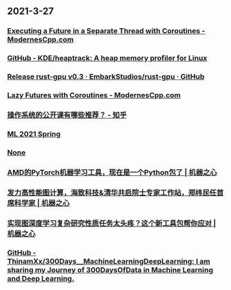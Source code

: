 
## 2021-3-27

### [Executing a Future in a Separate Thread with Coroutines - ModernesCpp.com](http://www.modernescpp.com/index.php/executing-a-future-in-a-separate-thread-with-coroutines)

### [GitHub - KDE/heaptrack: A heap memory profiler for Linux](https://github.com/KDE/heaptrack)

### [Release rust-gpu v0.3 · EmbarkStudios/rust-gpu · GitHub](https://github.com/EmbarkStudios/rust-gpu/releases/tag/v0.3.0)

### [Lazy Futures with Coroutines - ModernesCpp.com](http://www.modernescpp.com/index.php/lazy-futures-with-coroutines-in-c-20)

### [操作系统的公开课有哪些推荐？ - 知乎](https://www.zhihu.com/question/23896915/answer/1802416054?utm_medium=social&utm_oi=49336847171584&utm_source=com.instapaper.android)

### [ML 2021 Spring](https://speech.ee.ntu.edu.tw/~hylee/ml/2021-spring.html)

### [None](https://www.bilibili.com/video/av929386644/)

### [AMD的PyTorch机器学习工具，现在是一个Python包了 | 机器之心](https://www.jiqizhixin.com/articles/2021-03-26-3)

### [发力高性能图计算，海致科技&清华共启院士专家工作站，郑纬民任首席科学家 | 机器之心](https://www.jiqizhixin.com/articles/2021-03-25-9)

### [实现图深度学习复杂研究性质任务太头疼？这个新工具包帮你应对 | 机器之心](https://www.jiqizhixin.com/articles/2021-03-25-5)

### [GitHub - ThinamXx/300Days__MachineLearningDeepLearning: I am sharing my Journey of 300DaysOfData in Machine Learning and Deep Learning.](https://github.com/ThinamXx/300Days__MachineLearningDeepLearning)